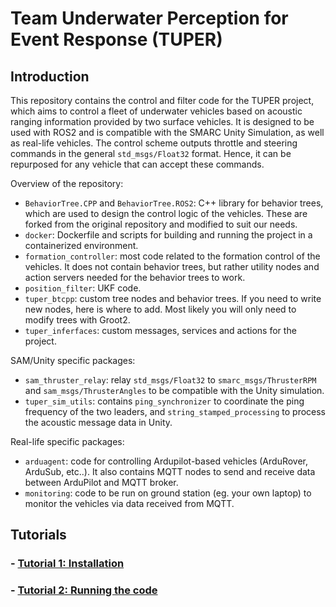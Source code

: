 # Team Underwater Perception for Event Response (TUPER)

## Introduction

This repository contains the control and filter code for the TUPER project, which aims to control a fleet of underwater vehicles based on acoustic ranging information provided by two surface vehicles. It is designed to be used with ROS2 and is compatible with the SMARC Unity Simulation, as well as real-life vehicles. The control scheme outputs throttle and steering commands in the general `std_msgs/Float32` format. Hence, it can be repurposed for any vehicle that can accept these commands.

Overview of the repository:
- `BehaviorTree.CPP` and `BehaviorTree.ROS2`: C++ library for behavior trees, which are used to design the control logic of the vehicles. These are forked from the original repository and modified to suit our needs.
- `docker`: Dockerfile and scripts for building and running the project in a containerized environment.
- `formation_controller`: most code related to the formation control of the vehicles. It does not contain behavior trees, but rather utility nodes and action servers needed for the behavior trees to work.
- `position_filter`: UKF code.
- `tuper_btcpp`: custom tree nodes and behavior trees. If you need to write new nodes, here is where to add. Most likely you will only need to modify trees with Groot2.
- `tuper_inferfaces`: custom messages, services and actions for the project.

SAM/Unity specific packages: 
- `sam_thruster_relay`: relay `std_msgs/Float32` to `smarc_msgs/ThrusterRPM` and `sam_msgs/ThrusterAngles` to be compatible with the Unity simulation.
- `tuper_sim_utils`: contains `ping_synchronizer` to coordinate the ping frequency of the two leaders, and `string_stamped_processing` to process the acoustic message data in Unity.

Real-life specific packages: 
- `arduagent`: code for controlling Ardupilot-based vehicles (ArduRover, ArduSub, etc..). It also contains MQTT nodes to send and receive data between ArduPilot and MQTT broker.
- `monitoring`: code to be run on ground station (eg. your own laptop) to monitor the vehicles via data received from MQTT.

## Tutorials

### - [Tutorial 1: Installation](docs/installation.md)
### - [Tutorial 2: Running the code](docs/running_the_code.md)